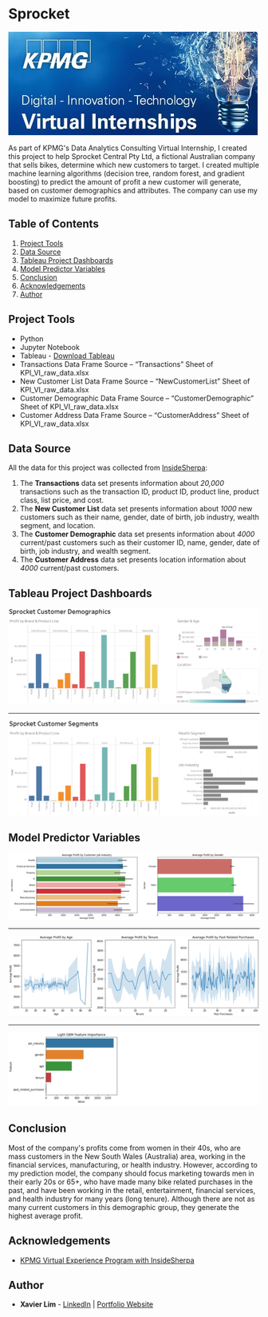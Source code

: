# Sprocket
![Sprocket Header](https://github.com/xavier-lim/sprocket/blob/master/images/header.jfif)

As part of KPMG's Data Analytics Consulting Virtual Internship, I created this project to help Sprocket Central Pty Ltd, a fictional Australian company that sells bikes, determine which new customers to target. I created multiple machine learning algorithms (decision tree, random forest, and gradient boosting) to predict the amount of profit a new customer will generate, based on customer demographics and attributes. The company can use my model to maximize future profits.


## Table of Contents
1.	[Project Tools](https://github.com/xavier-lim/sprocket#project-tools)
2.	[Data Source](https://github.com/xavier-lim/sprocket#data-source)
3.	[Tableau Project Dashboards](https://github.com/xavier-lim/sprocket#tableau-project-dashboards)
4.	[Model Predictor Variables](https://github.com/xavier-lim/sprocket#model-predictor-variables)
5.	[Conclusion](https://github.com/xavier-lim/sprocket#conclusion)
6.	[Acknowledgements](https://github.com/xavier-lim/sprocket#acknowledgements)
7.	[Author](https://github.com/xavier-lim/sprocket#author)

## Project Tools
*	Python
*	Jupyter Notebook
*	Tableau - [Download Tableau](https://www.tableau.com/products) 
*	Transactions Data Frame Source – “Transactions” Sheet of KPI_VI_raw_data.xlsx
*	New Customer List Data Frame Source – “NewCustomerList” Sheet of KPI_VI_raw_data.xlsx
*	Customer Demographic Data Frame Source – “CustomerDemographic” Sheet of KPI_VI_raw_data.xlsx
*	Customer Address Data Frame Source – “CustomerAddress” Sheet of KPI_VI_raw_data.xlsx

## Data Source
All the data for this project was collected from [InsideSherpa](https://www.insidesherpa.com/virtual-internships/m7W4GMqeT3bh9Nb2c):

1.	The **Transactions** data set presents information about *20,000* transactions such as the transaction ID, product ID, product line, product class, list price, and cost.
2.	The **New Customer List** data set presents information about *1000* new customers such as their name, gender, date of birth, job industry, wealth segment, and location.
3.	The **Customer Demographic** data set presents information about *4000* current/past customers such as their customer ID, name, gender, date of birth, job industry, and wealth segment.
4.	The **Customer Address** data set presents location information about *4000* current/past customers.


## Tableau Project Dashboards
![Demographics](https://github.com/xavier-lim/sprocket/blob/master/images/customer_demographics.PNG)

---

![Segments](https://github.com/xavier-lim/sprocket/blob/master/images/customer_segments.PNG)


## Model Predictor Variables
![Categorical Variables](https://github.com/xavier-lim/sprocket/blob/master/images/categorical_variables.PNG)

---

![Numerical Variables](https://github.com/xavier-lim/sprocket/blob/master/images/numerical_variables.PNG)

---

![Feature Importance](https://github.com/xavier-lim/sprocket/blob/master/images/feature_importance.PNG)


## Conclusion
Most of the company's profits come from women in their 40s, who are mass customers in the New South Wales (Australia) area, working in the financial services, manufacturing, or health industry. However, according to my prediction model, the company should focus marketing towards men in their early 20s or 65+, who have made many bike related purchases in the past, and have been working in the retail, entertainment, financial services, and health industry for many years (long tenure). Although there are not as many current customers in this demographic group, they generate the highest average profit.



## Acknowledgements
  * [KPMG Virtual Experience Program with InsideSherpa](https://www.insidesherpa.com/virtual-internships/m7W4GMqeT3bh9Nb2c)

## Author

* **Xavier Lim** - [LinkedIn](https://www.linkedin.com/in/xavier-lim14/) | [Portfolio Website]( https://xavier-lim.github.io/)
